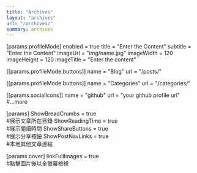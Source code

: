 ```yaml
---
title: "Archives"
layout: "archives"
url: "/archives/"
summary: archives
---
```


[params.profileMode]
enabled = true
title = "Enter the Content"
subtitle = "Enter the Content"
imageUrl = "img/name.jpg"
imageWidth = 120
imageHeight = 120
imageTitle = "Enter the content"

	
[[params.profileMode.buttons]]
name = "Blog"
url = "/posts/"
 
[[params.profileMode.buttons]]
name = "Categories"
url = "/categories/"

[[params.socialIcons]]
name = "github"
url = "your github profile url"
#...more

	
[params] 
ShowBreadCrumbs = true    
#展示文章所在目錄
ShowReadingTime = true    
#展示閱讀時間
ShowShareButtons = true    
#展示分享按鈕
ShowPostNavLinks = true    
#本地其他文章連結
 
[params.cover]
linkFullImages = true    
#點擊圖片後以全螢幕檢視
